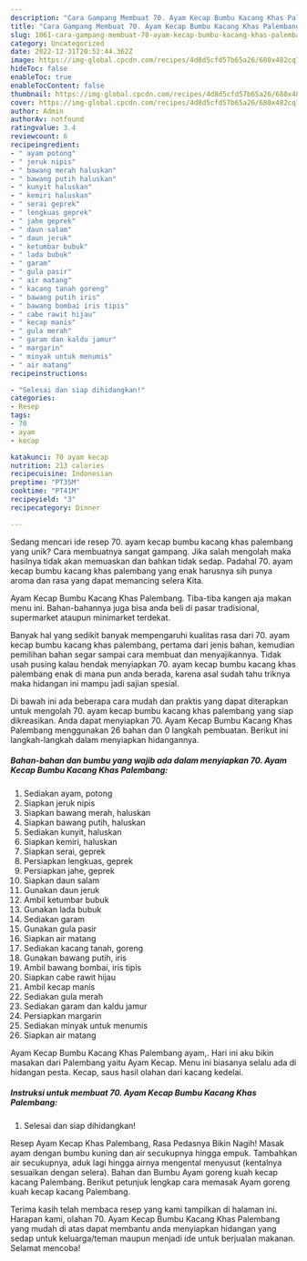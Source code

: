 ```yaml
---
description: "Cara Gampang Membuat 70. Ayam Kecap Bumbu Kacang Khas Palembang yang Mantap"
title: "Cara Gampang Membuat 70. Ayam Kecap Bumbu Kacang Khas Palembang yang Mantap"
slug: 1061-cara-gampang-membuat-70-ayam-kecap-bumbu-kacang-khas-palembang-yang-mantap
category: Uncategorized
date: 2022-12-31T20:52:44.362Z
image: https://img-global.cpcdn.com/recipes/4d8d5cfd57b65a26/680x482cq70/70-ayam-kecap-bumbu-kacang-khas-palembang-foto-resep-utama.jpg
hideToc: false
enableToc: true
enableTocContent: false
thumbnail: https://img-global.cpcdn.com/recipes/4d8d5cfd57b65a26/680x482cq70/70-ayam-kecap-bumbu-kacang-khas-palembang-foto-resep-utama.jpg
cover: https://img-global.cpcdn.com/recipes/4d8d5cfd57b65a26/680x482cq70/70-ayam-kecap-bumbu-kacang-khas-palembang-foto-resep-utama.jpg
author: Admin
authorAv: notfound
ratingvalue: 3.4
reviewcount: 6
recipeingredient:
- " ayam potong"
- " jeruk nipis"
- " bawang merah haluskan"
- " bawang putih haluskan"
- " kunyit haluskan"
- " kemiri haluskan"
- " serai geprek"
- " lengkuas geprek"
- " jahe geprek"
- " daun salam"
- " daun jeruk"
- " ketumbar bubuk"
- " lada bubuk"
- " garam"
- " gula pasir"
- " air matang"
- " kacang tanah goreng"
- " bawang putih iris"
- " bawang bombai iris tipis"
- " cabe rawit hijau"
- " kecap manis"
- " gula merah"
- " garam dan kaldu jamur"
- " margarin"
- " minyak untuk menumis"
- " air matang"
recipeinstructions:

- "Selesai dan siap dihidangkan!"
categories:
- Resep
tags:
- 70
- ayam
- kecap

katakunci: 70 ayam kecap 
nutrition: 213 calories
recipecuisine: Indonesian
preptime: "PT35M"
cooktime: "PT41M"
recipeyield: "3"
recipecategory: Dinner

---
```





Sedang mencari ide resep 70. ayam kecap bumbu kacang khas palembang yang unik? Cara membuatnya sangat gampang. Jika salah mengolah maka hasilnya tidak akan memuaskan dan bahkan tidak sedap. Padahal 70. ayam kecap bumbu kacang khas palembang yang enak harusnya sih punya aroma dan rasa yang dapat memancing selera Kita.





Ayam Kecap Bumbu Kacang Khas Palembang. Tiba-tiba kangen aja makan menu ini. Bahan-bahannya juga bisa anda beli di pasar tradisional, supermarket ataupun minimarket terdekat.

Banyak hal yang sedikit banyak mempengaruhi kualitas rasa dari 70. ayam kecap bumbu kacang khas palembang, pertama dari jenis bahan, kemudian pemilihan bahan segar sampai cara membuat dan menyajikannya. Tidak usah pusing kalau hendak menyiapkan 70. ayam kecap bumbu kacang khas palembang enak di mana pun anda berada, karena asal sudah tahu triknya maka hidangan ini mampu jadi sajian spesial.






Di bawah ini ada beberapa cara mudah dan praktis yang dapat diterapkan untuk mengolah 70. ayam kecap bumbu kacang khas palembang yang siap dikreasikan. Anda dapat menyiapkan 70. Ayam Kecap Bumbu Kacang Khas Palembang menggunakan 26 bahan dan 0 langkah pembuatan. Berikut ini langkah-langkah dalam menyiapkan hidangannya.

<!--inarticleads1-->

##### Bahan-bahan dan bumbu yang wajib ada dalam menyiapkan 70. Ayam Kecap Bumbu Kacang Khas Palembang:

1. Sediakan  ayam, potong
1. Siapkan  jeruk nipis
1. Siapkan  bawang merah, haluskan
1. Siapkan  bawang putih, haluskan
1. Sediakan  kunyit, haluskan
1. Siapkan  kemiri, haluskan
1. Siapkan  serai, geprek
1. Persiapkan  lengkuas, geprek
1. Persiapkan  jahe, geprek
1. Siapkan  daun salam
1. Gunakan  daun jeruk
1. Ambil  ketumbar bubuk
1. Gunakan  lada bubuk
1. Sediakan  garam
1. Gunakan  gula pasir
1. Siapkan  air matang
1. Sediakan  kacang tanah, goreng
1. Gunakan  bawang putih, iris
1. Ambil  bawang bombai, iris tipis
1. Siapkan  cabe rawit hijau
1. Ambil  kecap manis
1. Sediakan  gula merah
1. Sediakan  garam dan kaldu jamur
1. Persiapkan  margarin
1. Sediakan  minyak untuk menumis
1. Siapkan  air matang


Ayam Kecap Bumbu Kacang Khas Palembang ayam,. Hari ini aku bikin masakan dari Palembang yaitu Ayam Kecap. Menu ini biasanya selalu ada di hidangan pesta. Kecap, saus hasil olahan dari kacang kedelai. 

<!--inarticleads2-->

##### Instruksi untuk membuat 70. Ayam Kecap Bumbu Kacang Khas Palembang:


1. Selesai dan siap dihidangkan!

Resep Ayam Kecap Khas Palembang, Rasa Pedasnya Bikin Nagih! Masak ayam dengan bumbu kuning dan air secukupnya hingga empuk. Tambahkan air secukupnya, aduk lagi hingga airnya mengental menyusut (kentalnya sesuaikan dengan selera). Bahan dan Bumbu Ayam goreng kuah kecap kacang Palembang. Berikut petunjuk lengkap cara memasak Ayam goreng kuah kecap kacang Palembang. 

Terima kasih telah membaca resep yang kami tampilkan di halaman ini. Harapan kami, olahan 70. Ayam Kecap Bumbu Kacang Khas Palembang yang mudah di atas dapat membantu anda menyiapkan hidangan yang sedap untuk keluarga/teman maupun menjadi ide untuk berjualan makanan. Selamat mencoba!
